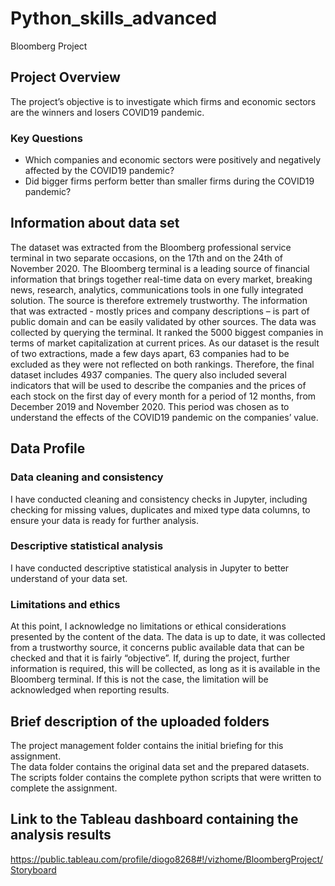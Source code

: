 # Python_skills_advanced
Bloomberg Project

## Project Overview
The project’s objective is to investigate which firms and economic sectors are the winners and losers COVID19 pandemic.
### Key Questions
* Which companies and economic sectors were positively and negatively affected by the COVID19 pandemic?
* Did bigger firms perform better than smaller firms during the COVID19 pandemic?

## Information about data set
The dataset was extracted from the Bloomberg professional service terminal in two separate occasions, on the 17th and on the 24th of November 2020. 
The Bloomberg terminal is a leading source of financial information that brings together real-time data on every market, breaking news, research, analytics, communications tools in one fully integrated solution. The source is therefore extremely trustworthy.
The information that was extracted - mostly prices and company descriptions – is part of public domain and can be easily validated by other sources.
The data was collected by querying the terminal. It ranked the 5000 biggest companies in terms of market capitalization at current prices. As our dataset is the result of two extractions, made a few days apart, 63 companies had to be excluded as they were not reflected on both rankings. Therefore, the final dataset includes 4937 companies. 
The query also included several indicators that will be used to describe the companies and the prices of each stock on the first day of every month for a period of 12 months, from December 2019 and November 2020. This period was chosen as to understand the effects of the COVID19 pandemic on the companies’ value.

## Data Profile
### Data cleaning and consistency 
I have conducted cleaning and consistency checks in Jupyter, including checking for missing values, duplicates and mixed type data columns, to ensure your data is ready for further analysis.
### Descriptive statistical analysis 
I have conducted descriptive statistical analysis in Jupyter to better understand of your data set.
### Limitations and ethics
At this point, I acknowledge no limitations or ethical considerations presented by the content of the data. The data is up to date, it was collected from a trustworthy source, it concerns public available data that can be checked and that it is fairly “objective”. 
 If, during the project, further information is required, this will be collected, as long as it is available in the Bloomberg terminal. If this is not the case, the limitation will be acknowledged when reporting results.

## Brief description of the uploaded folders 
The project management folder contains the initial briefing for this assignment.  
The data folder contains the original data set and the prepared datasets.
The scripts folder contains the complete python scripts that were written to complete the assignment.  

## Link to the Tableau dashboard containing the analysis results
https://public.tableau.com/profile/diogo8268#!/vizhome/BloombergProject/Storyboard
